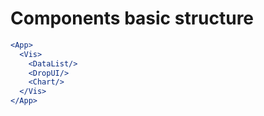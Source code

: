 
# Components basic structure

```jsx
<App>
  <Vis>
    <DataList/>
    <DropUI/>
    <Chart/>
  </Vis>
</App>
```
